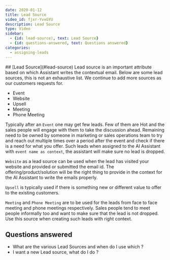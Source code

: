 ```yaml
---
date: 2020-01-12
title: Lead Source
video_id: fjxr-YvxGYU
description: Lead Source
type: Video
sidebar:
  - {id: lead-source), text: Lead Source}
  - {id: questions-answered, text: Questions answered}
categories:
  - assigning-leads
---
```


<a name="lead-source"/>
## [Lead Source](#lead-source)
Lead source is an important attribute based on which Assistant writes the contextual email. Below are some lead sources, this is not an exhaustive list. We continue to add more sources as our customers requests for. 

- Event
- Website
- Upsell
- Meeting
- Phone Meeting


Typically after an `Event` one may get few leads. Few of them are Hot and the sales people will engage with them to take the discussion ahead. Remaining need to be owned by someone in marketing or sales operations team to try and reach out multiple times over a period after the event and check if there is a need for what you offer. Such leads when assigned to the AI Assistant with `event name as context`, the assistant will make sure no lead is dropped.

`Website` as a lead source can be used when the lead has visited your website and provided or submitted the email id. The offering/product/solution will be the right thing to provide in the context for the AI Assistant to write the emails properly.

`Upsell` is typically used if there is something new or different value to offer to the existing customers.

`Meeting` and `Phone Meeting` are to be used for the leads from face to face meeting and phone meetings respectively. Sales people tend to meet people informally too and want to make sure that the lead is not dropped. Use this source when creating such leads with right context.

## Questions answered
- What are the various Lead Sources and when do I use which ?
- I want a new Lead source, what do I do ? 